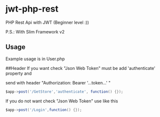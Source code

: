 # jwt-php-rest
PHP Rest Api with JWT (Beginner level :))

P.S.: With Slim Framework v2


## Usage
Example usage is in User.php

##Header
If you want check "Json Web Token" must be add 'authenticate' property and 

send with header "Authorization: Bearer '...token...' "
```groovy
$app->post('/GetStore','authenticate', function() {});
```

If you do not want check "Json Web Token" use like this
```groovy
$app->post('/Login',function() {});
```
